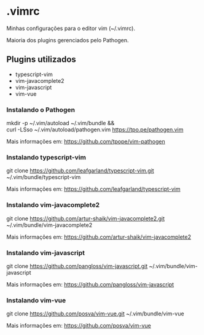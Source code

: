 # .vimrc
Minhas configurações para o editor vim (~/.vimrc).

Maioria dos plugins gerenciados pelo Pathogen.

## Plugins utilizados
- typescript-vim
- vim-javacomplete2
- vim-javascript	
- vim-vue

### Instalando o Pathogen
mkdir -p ~/.vim/autoload ~/.vim/bundle && \
curl -LSso ~/.vim/autoload/pathogen.vim https://tpo.pe/pathogen.vim

Mais informações em: https://github.com/tpope/vim-pathogen

### Instalando typescript-vim	
git clone https://github.com/leafgarland/typescript-vim.git ~/.vim/bundle/typescript-vim

Mais informações em: https://github.com/leafgarland/typescript-vim

### Instalando vim-javacomplete2
git clone https://github.com/artur-shaik/vim-javacomplete2.git ~/.vim/bundle/vim-javacomplete2

Mais informações em: https://github.com/artur-shaik/vim-javacomplete2

### Instalando vim-javascript
git clone https://github.com/pangloss/vim-javascript.git ~/.vim/bundle/vim-javascript

Mais informações em: https://github.com/pangloss/vim-javascript

### Instalando vim-vue
git clone https://github.com/posva/vim-vue.git ~/.vim/bundle/vim-vue

Mais informações em: https://github.com/posva/vim-vue
